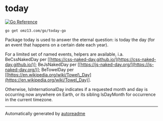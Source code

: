 # today
[![Go Reference](https://pkg.go.dev/badge/omz13.com/go/today-go.svg)](https://pkg.go.dev/omz13.com/go/today-go)

```shell
go get omz13.com/go/today-go
```


Package today is used to answer the eternal question: is today the day (for an event that happens on a certain date each year).

For a limited set of named events, helpers are available, i.a. BeCssNakedDay per \[[https://css-naked-day.github.io/](https://css-naked-day.github.io/)]; BeJsNakedDay per \[[https://js-naked-day.org/](https://js-naked-day.org/)]; BeTowelDay per \[[https://en.wikipedia.org/wiki/Towel\_Day](https://en.wikipedia.org/wiki/Towel_Day)].

Otherwise, IsInternationalDay indicates if a requested month and day is occurring now anywhere on Earth, or its sibling IsDayMonth for occurrence in the current timezone.


---
Automatically generated by [autoreadme](https://github.com/jimmyfrasche/autoreadme)
